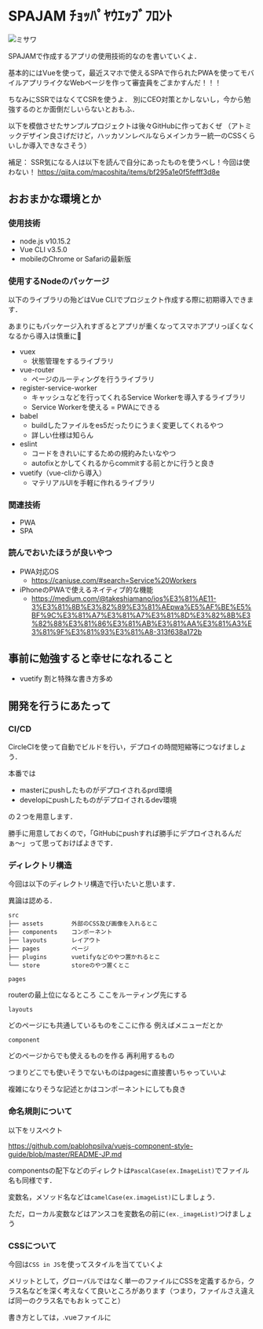 # SPAJAM ﾁｮｯﾊﾟﾔｳｴｯﾌﾞﾌﾛﾝﾄ
![ミサワ](https://livedoor.blogimg.jp/jigokuno_misawa/imgs/9/9/995804f2.gif) 

SPAJAMで作成するアプリの使用技術的なのを書いていくよ．

基本的にはVueを使って，最近スマホで使えるSPAで作られたPWAを使ってモバイルアプリライクなWebページを作って審査員をごまかすんだ！！！

ちなみにSSRではなくてCSRを使うよ．
別にCEO対策とかしないし，今から勉強するのとか面倒だしいらないとおもふ．

以下を模倣させたサンプルプロジェクトは後々GitHubに作っておくぜ
（アトミックデザイン良さげだけど，ハッカソンレベルならメインカラー統一のCSSくらいしか導入できなさそう）

補足：
SSR気になる人は以下を読んで自分にあったものを使うべし！今回は使わない！
https://qiita.com/macoshita/items/bf295a1e0f5fefff3d8e

## おおまかな環境とか
### 使用技術
- node.js v10.15.2
- Vue CLI v3.5.0
- mobileのChrome or Safariの最新版

### 使用するNodeのパッケージ
以下のライブラリの殆どはVue CLIでプロジェクト作成する際に初期導入できます．

あまりにもパッケージ入れすぎるとアプリが重くなってスマホアプリっぽくなくなるから導入は慎重に😤

- vuex 
    - 状態管理をするライブラリ
- vue-router
    - ページのルーティングを行うライブラリ
- register-service-worker
    - キャッシュなどを行ってくれるService Workerを導入するライブラリ
    - Service Workerを使える = PWAにできる
- babel
    - buildしたファイルをes5だったりにうまく変更してくれるやつ
    - 詳しい仕様は知らん 
- eslint
    - コードをきれいにするための規約みたいなやつ
    - autofixとかしてくれるからcommitする前とかに行うと良き
- vuetify（vue-cliから導入）
    - マテリアルUIを手軽に作れるライブラリ
### 関連技術
- PWA
- SPA

### 読んでおいたほうが良いやつ
- PWA対応OS
    - https://caniuse.com/#search=Service%20Workers
- iPhoneのPWAで使えるネイティブ的な機能
    - https://medium.com/@takeshiamano/ios%E3%81%AE11-3%E3%81%8B%E3%82%89%E3%81%AEpwa%E5%AF%BE%E5%BF%9C%E3%81%A7%E3%81%A7%E3%81%8D%E3%82%8B%E3%82%88%E3%81%86%E3%81%AB%E3%81%AA%E3%81%A3%E3%81%9F%E3%81%93%E3%81%A8-313f638a172b

## 事前に勉強すると幸せになれること
- vuetify       割と特殊な書き方多め

## 開発を行うにあたって
### CI/CD
CircleCIを使って自動でビルドを行い，デプロイの時間短縮等につなげましょう．

本番では
- masterにpushしたものがデプロイされるprd環境
- developにpushしたものがデプロイされるdev環境

の２つを用意します．

勝手に用意しておくので，「GitHubにpushすれば勝手にデプロイされるんだぁ〜」って思っておけばよきです．

### ディレクトリ構造
今回は以下のディレクトリ構造で行いたいと思います．

異論は認める．
```
src
├── assets        外部のCSS及び画像を入れるとこ
├── components    コンポーネント
├── layouts       レイアウト
├── pages         ページ
├── plugins       vuetifyなどのやつ置かれるとこ
└── store         storeのやつ置くとこ
```

`pages`

routerの最上位になるところ
ここをルーティング先にする

`layouts`

どのページにも共通しているものをここに作る
例えばメニューだとか

`component`

どのページからでも使えるものを作る
再利用するもの


つまりどこでも使いそうでないものはpagesに直接書いちゃっていいよ

複雑になりそうな記述とかはコンポーネントにしても良き

### 命名規則について
以下をリスペクト

https://github.com/pablohpsilva/vuejs-component-style-guide/blob/master/README-JP.md

componentsの配下などのディレクトは`PascalCase(ex.ImageList)`でファイル名も同様です．

変数名，メソッド名などは`camelCase(ex.imageList)`にしましょう．

ただ，ローカル変数などはアンスコを変数名の前に`(ex._imageList)`つけましょう


### CSSについて
今回は`CSS in JS`を使ってスタイルを当てていくよ

メリットとして，グローバルではなく単一のファイルにCSSを定義するから，クラス名などを深く考えなくて良いところがあります（つまり，ファイルさえ違えば同一のクラス名でもおｋってこと）

書き方としては，.vueファイルに<style>タグを使って記述していきましょう．

### TESTについて
ハッカソンなのでしません

## サンプルプロジェクトの実行
以上のことを模倣したProjectを置いておきます．

TBA...


## コマンド一覧
### 初期インストール
```
$ npm install
```
### ローカルで動かす
```
$ npm run serve
```
### 実際にビルドする
```
$ npm run build
```
### lintにあわせて修正する
```
$ npm run lint
```

